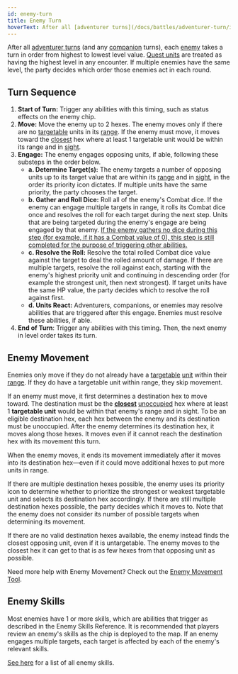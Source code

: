 ```yaml
---
id: enemy-turn
title: Enemy Turn
hoverText: After all [adventurer turns](/docs/battles/adventurer-turn/index) (and any [companion](/docs/glossary/companion) turns), each [enemy](/docs/glossary/enemy) takes a turn in order from highest to lowest level value.
---
```


After all [adventurer turns](/docs/battles/adventurer-turn/index) (and any [companion](/docs/glossary/companion) turns), each [enemy](/docs/glossary/enemy) takes a turn in order from highest to lowest level value. [Quest units](/docs/glossary/quest-unit) are treated as having the highest level in any encounter. If multiple enemies have the same level, the party decides which order those enemies act in each round.

## Turn Sequence

1. **Start of Turn:** Trigger any abilities with this timing, such as status effects on the enemy chip.
2. **Move:** Move the enemy up to 2 hexes. The enemy moves only if there are no [targetable](/docs/glossary/targetable) units in its [range](/docs/glossary/range). If the enemy must move, it moves toward the [closest](/docs/glossary/closest) hex where at least 1 targetable unit would be within its range and in [sight](/docs/glossary/sight).
3. **Engage:** The enemy engages opposing units, if able, following these substeps in the order below.
   - **a. Determine Target(s):** The enemy targets a number of opposing units up to its target value that are within its [range](/docs/glossary/range) and in [sight](/docs/glossary/sight), in the order its priority icon dictates. If multiple units have the same priority, the party chooses the target.
   - **b. Gather and Roll Dice:** Roll all of the enemy's Combat dice. If the enemy can engage multiple targets in range, it rolls its Combat dice once and resolves the roll for each target during the next step. Units that are being targeted during the enemy's engage are being engaged by that enemy. <u>If the enemy gathers no dice during this step (for example, if it has a Combat value of 0), this step is still completed for the purpose of triggering other abilities.</u>
   - **c. Resolve the Roll:** Resolve the total rolled Combat dice value against the target to deal the rolled amount of damage. If there are multiple targets, resolve the roll against each, starting with the enemy's highest priority unit and continuing in descending order (for example the strongest unit, then next strongest). If target units have the same HP value, the party decides which to resolve the roll against first.
   - **d. Units React:** Adventurers, companions, or enemies may resolve abilities that are triggered after this engage. Enemies must resolve these abilities, if able.
4. **End of Turn**: Trigger any abilities with this timing. Then, the next enemy in level order takes its turn.

## Enemy Movement

Enemies only move if they do not already have a [targetable](/docs/glossary/targetable) [unit](/docs/glossary/unit) within their [range](/docs/glossary/range). If they do have a targetable unit within range, they skip movement.

If an enemy must move, it first determines a destination hex to move toward. The destination must be the **[closest](/docs/glossary/closest)** [unoccupied](/docs/glossary/occupied) hex where at least 1 **targetable unit** would be within that enemy's range and in sight. To be an eligible destination hex, each hex between the enemy and its destination must be unoccupied. After the enemy determines its destination hex, it moves along those hexes. It moves even if it cannot reach the destination hex with its movement this turn.

When the enemy moves, it ends its movement immediately after it moves into its destination hex—even if it could move additional hexes to put more units in range.

If there are multiple destination hexes possible, the enemy uses its priority icon to determine whether to prioritize the strongest or weakest targetable unit and selects its destination hex accordingly. If there are still multiple destination hexes possible, the party decides which it moves to. Note that the enemy does not consider its number of possible targets when determining its movement.

If there are no valid destination hexes available, the enemy instead finds the closest opposing unit, even if it is untargetable. The enemy moves to the closest hex it can get to that is as few hexes from that opposing unit as possible.

Need more help with Enemy Movement? Check out the <a href="https://app.botse-helper.com/enemy-movement" target="_blank">Enemy Movement Tool</a>.

## Enemy Skills

Most enemies have 1 or more skills, which are abilities that trigger as described in the Enemy Skills Reference. It is recommended that players review an enemy's skills as the chip is deployed to the map. If an enemy engages multiple targets, each target is affected by each of the enemy's relevant skills.

[See here](/docs/battles/enemy-skills/index) for a list of all enemy skills.
